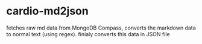 # cardio-md2json
fetches raw md data from MongoDB Compass, converts the markdown data to normal text (using regex). finialy converts this data in JSON file
